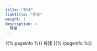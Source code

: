 ```yaml
---
title: "导读"
linkTitle: "导读"
weight: 1
description: >
  导读
---
```


{{% pageinfo %}}
导读
{{% /pageinfo %}}


